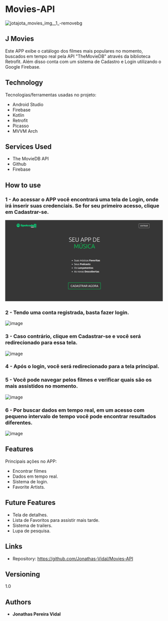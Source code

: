 # Movies-API


![jotajota_movies_img__1_-removebg](https://user-images.githubusercontent.com/101603957/204068462-c4bb505b-2b1d-4c1b-9d62-c8bb428d6451.png)


## J Movies
Este APP exibe o catálogo dos filmes mais populares no momento, buscados em tempo real pela API "TheMovieDB" através da biblioteca Retrofit. Além disso conta com um sistema de Cadastro e Login utilizando o Google Firebase.

## Technology 

Tecnologias/ferramentas usadas no projeto:

* Android Studio
* Firebase
* Kotlin
* Retrofit
* Picasso
* MVVM Arch

## Services Used

* The MovieDB API
* Github
* Firebase


## How to use

### 1 - Ao acessar o APP você encontrará uma tela de Login, onde irá inserir suas credenciais. Se for seu primeiro acesso, clique em Cadastrar-se.

![Homepage image](https://github.com/Lucasdfg07/Spotify_clone/blob/master/public/readme_photos/17.png)

### 2 - Tendo uma conta registrada, basta fazer login.

![image](https://user-images.githubusercontent.com/101603957/204070165-29ecf4b0-72c1-4f1e-9f1b-acab184f930b.png)

### 3 - Caso contrário, clique em Cadastrar-se e você será redirecionado para essa tela.
![image](https://user-images.githubusercontent.com/101603957/204070176-7029397c-7b95-4620-bd9e-2ed33176b49c.png)

### 4 - Após o login, você será redirecionado para a tela principal.

### 5 - Você pode navegar pelos filmes e verificar quais são os mais assistidos no momento.

![image](https://user-images.githubusercontent.com/101603957/204070198-a7ffe37d-e5b9-4f51-abd7-6f658f6281db.png)

### 6 - Por buscar dados em tempo real, em um acesso com pequeno intervalo de tempo você pode encontrar resultados diferentes.

![image](https://user-images.githubusercontent.com/101603957/204070205-697b9963-590a-48b2-bb6f-2472473f0e5b.png)



## Features

Principais ações no APP:
 - Encontrar filmes
 - Dados em tempo real.
 - Sistema de login.
 - Favorite Artists.
 
 ## Future Features 
 - Tela de detalhes.
 - Lista de Favoritos para assistir mais tarde.
 - Sistema de trailers.
 - Lupa de pesquisa.


## Links
  - Repository: https://github.com/Jonathas-Vidal/Movies-API


  ## Versioning

  1.0


  ## Authors

  * **Jonathas Pereira Vidal** 
